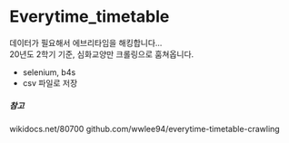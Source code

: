 # Everytime_timetable
데이터가 필요해서 에브리타임을 해킹합니다...    
20년도 2학기 기준, 심화교양만 크롤링으로 훔쳐옵니다.    

- selenium, b4s
- csv 파일로 저장





##### 참고
wikidocs.net/80700
github.com/wwlee94/everytime-timetable-crawling
